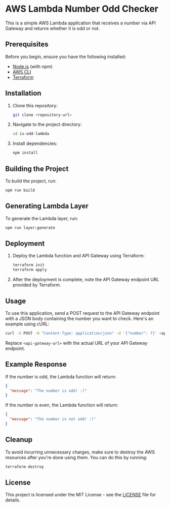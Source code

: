 # AWS Lambda Number Odd Checker

This is a simple AWS Lambda application that receives a number via API Gateway and returns whether it is odd or not.

## Prerequisites

Before you begin, ensure you have the following installed:

- [Node.js](https://nodejs.org/) (with npm)
- [AWS CLI](https://aws.amazon.com/cli/)
- [Terraform](https://www.terraform.io/downloads.html)

## Installation

1. Clone this repository:

    ```bash
    git clone <repository-url>
    ```

2. Navigate to the project directory:

    ```bash
    cd is-odd-lambda
    ```

3. Install dependencies:

    ```bash
    npm install
    ```

## Building the Project

To build the project, run:

```bash
npm run build
```

## Generating Lambda Layer

To generate the Lambda layer, run:

```bash
npm run layer:generate
```

## Deployment

1. Deploy the Lambda function and API Gateway using Terraform:

    ```bash
    terraform init
    terraform apply
    ```

2. After the deployment is complete, note the API Gateway endpoint URL provided by Terraform.

## Usage

To use this application, send a POST request to the API Gateway endpoint with a JSON body containing the number you want to check. Here's an example using cURL:

```bash
curl -X POST -H "Content-Type: application/json" -d '{"number": 7}' <api-gateway-url>
```

Replace `<api-gateway-url>` with the actual URL of your API Gateway endpoint.

## Example Response

If the number is odd, the Lambda function will return:

```json
{
  "message": "The number is odd! :)"
}
```

If the number is even, the Lambda function will return:

```json
{
  "message": "The number is not odd! :("
}
```

## Cleanup

To avoid incurring unnecessary charges, make sure to destroy the AWS resources after you're done using them. You can do this by running:

```bash
terraform destroy
```

## License

This project is licensed under the MIT License - see the [LICENSE](LICENSE) file for details.
